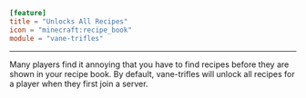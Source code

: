 ```toml
[feature]
title = "Unlocks All Recipes"
icon = "minecraft:recipe_book"
module = "vane-trifles"
```
---
Many players find it annoying that you have to find recipes before they are shown in your recipe book.
By default, vane-trifles will unlock all recipes for a player when they first join a server.
